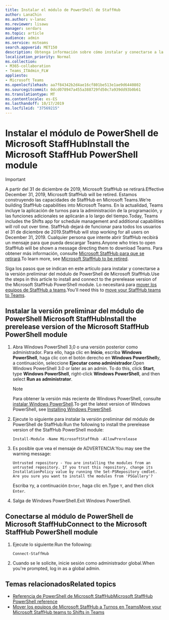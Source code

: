 ```yaml
---
title: Instalar el módulo de PowerShell de StaffHub
author: LanaChin
ms.author: v-lanac
ms.reviewer: lisawu
manager: serdars
ms.topic: article
audience: admin
ms.service: msteams
search.appverid: MET150
description: Obtenga información sobre cómo instalar y conectarse a la versión preliminar del módulo de PowerShell de Microsoft StaffHub.
localization_priority: Normal
ms.collection:
- M365-collaboration
- Teams_ITAdmin_FLW
appliesto:
- Microsoft Teams
ms.openlocfilehash: aa7f84342b2d4ae16cf801be513e1ae9d6440802
ms.sourcegitcommit: 0dcd078947a455a388729fd50c7a939dd93b0b61
ms.translationtype: MT
ms.contentlocale: es-ES
ms.lasthandoff: 10/17/2019
ms.locfileid: "37569215"
---
```

# <a name="install-the-microsoft-staffhub-powershell-module"></a><span data-ttu-id="f76b0-103">Instalar el módulo de PowerShell de Microsoft StaffHub</span><span class="sxs-lookup"><span data-stu-id="f76b0-103">Install the Microsoft StaffHub PowerShell module</span></span>

> [!IMPORTANT]
> <span data-ttu-id="f76b0-104">A partir del 31 de diciembre de 2019, Microsoft StaffHub se retirará.</span><span class="sxs-lookup"><span data-stu-id="f76b0-104">Effective December 31, 2019, Microsoft StaffHub will be retired.</span></span> <span data-ttu-id="f76b0-105">Estamos construyendo las capacidades de StaffHub en Microsoft Teams.</span><span class="sxs-lookup"><span data-stu-id="f76b0-105">We’re building StaffHub capabilities into Microsoft Teams.</span></span> <span data-ttu-id="f76b0-106">En la actualidad, Teams incluye la aplicación de turnos para la administración de la programación, y las funciones adicionales se aplicarán a lo largo del tiempo.</span><span class="sxs-lookup"><span data-stu-id="f76b0-106">Today, Teams includes the Shifts app for schedule management and additional capabilities will roll out over time.</span></span> <span data-ttu-id="f76b0-107">StaffHub dejará de funcionar para todos los usuarios el 31 de diciembre de 2019.</span><span class="sxs-lookup"><span data-stu-id="f76b0-107">StaffHub will stop working for all users on December 31, 2019.</span></span> <span data-ttu-id="f76b0-108">Cualquier persona que intente abrir StaffHub recibirá un mensaje para que pueda descargar Teams.</span><span class="sxs-lookup"><span data-stu-id="f76b0-108">Anyone who tries to open StaffHub will be shown a message directing them to download Teams.</span></span> <span data-ttu-id="f76b0-109">Para obtener más información, consulte [Microsoft StaffHub para que se retirará](microsoft-staffhub-to-be-retired.md).</span><span class="sxs-lookup"><span data-stu-id="f76b0-109">To learn more, see [Microsoft StaffHub to be retired](microsoft-staffhub-to-be-retired.md).</span></span>  

<span data-ttu-id="f76b0-110">Siga los pasos que se indican en este artículo para instalar y conectarse a la versión preliminar del módulo de PowerShell de Microsoft StaffHub.</span><span class="sxs-lookup"><span data-stu-id="f76b0-110">Use the steps in this article to install and connect to the prerelease version of the Microsoft StaffHub PowerShell module.</span></span> <span data-ttu-id="f76b0-111">Lo necesitará para [mover los equipos de StaffHub a teams](move-staffhub-teams-to-shifts-in-teams.md).</span><span class="sxs-lookup"><span data-stu-id="f76b0-111">You'll need this to [move your StaffHub teams to Teams](move-staffhub-teams-to-shifts-in-teams.md).</span></span>

## <a name="install-the-prerelease-version-of-the-microsoft-staffhub-powershell-module"></a><span data-ttu-id="f76b0-112">Instalar la versión preliminar del módulo de PowerShell Microsoft StaffHub</span><span class="sxs-lookup"><span data-stu-id="f76b0-112">Install the prerelease version of the Microsoft StaffHub PowerShell module</span></span>

1. <span data-ttu-id="f76b0-113">Abra Windows PowerShell 3,0 o una versión posterior como administrador. Para ello, haga clic en **Inicio**, escriba **Windows PowerShell**, haga clic con el botón derecho en **Windows PowerShell**y, a continuación, seleccione **Ejecutar como administrador**.</span><span class="sxs-lookup"><span data-stu-id="f76b0-113">Open Windows PowerShell 3.0 or later as an admin. To do this, click **Start**, type **Windows PowerShell**, right-click **Windows PowerShell**, and then select **Run as administrator**.</span></span>
    > [!NOTE]
    > <span data-ttu-id="f76b0-114">Para obtener la versión más reciente de Windows PowerShell, consulte [instalar Windows PowerShell](https://docs.microsoft.com/powershell/scripting/install/installing-windows-powershell).</span><span class="sxs-lookup"><span data-stu-id="f76b0-114">To get the latest version of Windows PowerShell, see [Installing Windows PowerShell](https://docs.microsoft.com/powershell/scripting/install/installing-windows-powershell).</span></span> 
2. <span data-ttu-id="f76b0-115">Ejecute lo siguiente para instalar la versión preliminar del módulo de PowerShell de StaffHub:</span><span class="sxs-lookup"><span data-stu-id="f76b0-115">Run the following to install the prerelease version of the StaffHub PowerShell module:</span></span>

    ```
    Install-Module -Name MicrosoftStaffHub -AllowPrerelease
    ```
3. <span data-ttu-id="f76b0-116">Es posible que vea el mensaje de ADVERTENCIA:</span><span class="sxs-lookup"><span data-stu-id="f76b0-116">You may see the warning message:</span></span>

    ```
    Untrusted repository - You are installing the modules from an untrusted repository. If you trust this repository, change its InstallationPolicy value by running the Set-PSRepository cmdlet. Are you sure you want to install the modules from 'PSGallery'?
    ```

    <span data-ttu-id="f76b0-117">Escriba `Y`y, a continuación `Enter`, haga clic en.</span><span class="sxs-lookup"><span data-stu-id="f76b0-117">Type `Y`, and then click `Enter`.</span></span>
 
4. <span data-ttu-id="f76b0-118">Salga de Windows PowerShell.</span><span class="sxs-lookup"><span data-stu-id="f76b0-118">Exit Windows PowerShell.</span></span>

## <a name="connect-to-the-microsoft-staffhub-powershell-module"></a><span data-ttu-id="f76b0-119">Conectarse al módulo de PowerShell de Microsoft StaffHub</span><span class="sxs-lookup"><span data-stu-id="f76b0-119">Connect to the Microsoft StaffHub PowerShell module</span></span>

1. <span data-ttu-id="f76b0-120">Ejecute lo siguiente:</span><span class="sxs-lookup"><span data-stu-id="f76b0-120">Run the following:</span></span>

    ```
    Connect-StaffHub
    ```

2. <span data-ttu-id="f76b0-121">Cuando se le solicite, inicie sesión como administrador global.</span><span class="sxs-lookup"><span data-stu-id="f76b0-121">When you're prompted, log in as a global admin.</span></span>

## <a name="related-topics"></a><span data-ttu-id="f76b0-122">Temas relacionados</span><span class="sxs-lookup"><span data-stu-id="f76b0-122">Related topics</span></span>

- [<span data-ttu-id="f76b0-123">Referencia de PowerShell de Microsoft StaffHub</span><span class="sxs-lookup"><span data-stu-id="f76b0-123">Microsoft StaffHub PowerShell reference</span></span>](https://docs.microsoft.com/en-us/powershell/module/staffhub/?view=staffhub-ps)
- [<span data-ttu-id="f76b0-124">Mover los equipos de Microsoft StaffHub a Turnos en Teams</span><span class="sxs-lookup"><span data-stu-id="f76b0-124">Move your Microsoft StaffHub teams to Shifts in Teams</span></span>](move-staffhub-teams-to-shifts-in-teams.md)
